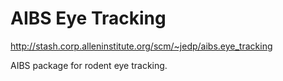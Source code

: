 # AIBS Eye Tracking

http://stash.corp.alleninstitute.org/scm/~jedp/aibs.eye_tracking

AIBS package for rodent eye tracking.
